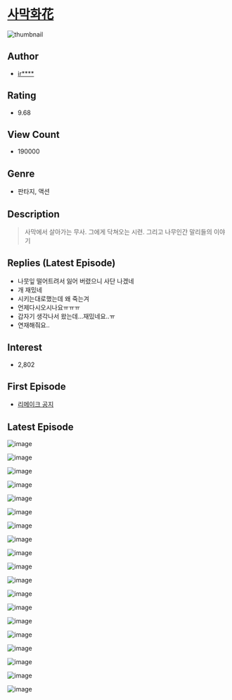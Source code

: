 # [사막화花](https://comic.naver.com/bestChallenge/list?titleId=55031)
![thumbnail](https://image-comic.pstatic.net/user_contents_data/challenge_comic/2014/11/29/114934/resize_thumbnail_title_irui84_000155_.jpg)

## Author
- [ir****](https://comic.naver.com/artistTitle?id=114934)

## Rating
- 9.68

## View Count
- 190000

## Genre
- 판타지, 액션

## Description
> 사막에서 살아가는 무사. 그에게 닥쳐오는 시련. 그리고 나무인간 말리들의 이야기

## Replies (Latest Episode)
- 나뭇잎 떨어트려서 잃어 버렸으니 사단 나겠네
- 개 재밌네
- 시키는대로했는데 왜 죽는겨
- 언제다시오시나요ㅠㅠㅠ
- 갑자기 생각나서 왔는데...재밌네요..ㅠ
- 연재해줘요..

## Interest
- 2,802

## First Episode
- [리메이크 공지](https://comic.naver.com/bestChallenge/detail?titleId=55031&no=1)

## Latest Episode
![image](https://image-comic.pstatic.net/user_contents_data/challenge_comic/2019/11/26/114934/upload_7221021055625934438.jpeg)

![image](https://image-comic.pstatic.net/user_contents_data/challenge_comic/2019/11/26/114934/upload_7162523523647366711.jpeg)

![image](https://image-comic.pstatic.net/user_contents_data/challenge_comic/2019/11/26/114934/upload_3487587340962444641.jpeg)

![image](https://image-comic.pstatic.net/user_contents_data/challenge_comic/2019/11/26/114934/upload_3618415136386462565.jpeg)

![image](https://image-comic.pstatic.net/user_contents_data/challenge_comic/2019/11/26/114934/upload_3906362921641653090.jpeg)

![image](https://image-comic.pstatic.net/user_contents_data/challenge_comic/2019/11/26/114934/upload_3631139566135764537.jpeg)

![image](https://image-comic.pstatic.net/user_contents_data/challenge_comic/2019/11/26/114934/upload_3977294623624671285.jpeg)

![image](https://image-comic.pstatic.net/user_contents_data/challenge_comic/2019/11/26/114934/upload_3616730668114195044.jpeg)

![image](https://image-comic.pstatic.net/user_contents_data/challenge_comic/2019/11/26/114934/upload_7161341553764623973.jpeg)

![image](https://image-comic.pstatic.net/user_contents_data/challenge_comic/2019/11/26/114934/upload_4134697418211353648.jpeg)

![image](https://image-comic.pstatic.net/user_contents_data/challenge_comic/2019/11/26/114934/upload_3545848275207861861.jpeg)

![image](https://image-comic.pstatic.net/user_contents_data/challenge_comic/2019/11/26/114934/upload_7089846015585759287.jpeg)

![image](https://image-comic.pstatic.net/user_contents_data/challenge_comic/2019/11/26/114934/upload_4049633495020222051.jpeg)

![image](https://image-comic.pstatic.net/user_contents_data/challenge_comic/2019/11/26/114934/upload_3978141062897427555.jpeg)

![image](https://image-comic.pstatic.net/user_contents_data/challenge_comic/2019/11/26/114934/upload_3834079935454130232.jpeg)

![image](https://image-comic.pstatic.net/user_contents_data/challenge_comic/2019/11/26/114934/upload_7076053741659764279.jpeg)

![image](https://image-comic.pstatic.net/user_contents_data/challenge_comic/2019/11/26/114934/upload_3618418220964460595.jpeg)

![image](https://image-comic.pstatic.net/user_contents_data/challenge_comic/2019/11/26/114934/upload_3618134546172961637.jpeg)

![image](https://image-comic.pstatic.net/user_contents_data/challenge_comic/2019/11/26/114934/upload_3544445276862702437.jpeg)
